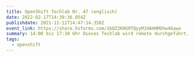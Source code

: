 ```yaml
---
title: OpenShift Techlab Nr. 47 (englisch)
date: 2022-02-17T14:39:36.854Z
publishdate: 2021-11-12T14:47:14.358Z
event_link: https://share.hsforms.com/1bQZ2KHG9TQyyM1HAHHMOhw48awa
summary: 14:00 bis 17:30 Uhr Dieses Techlab wird remote durchgeführt.
tags:
  - openshift
---
```

